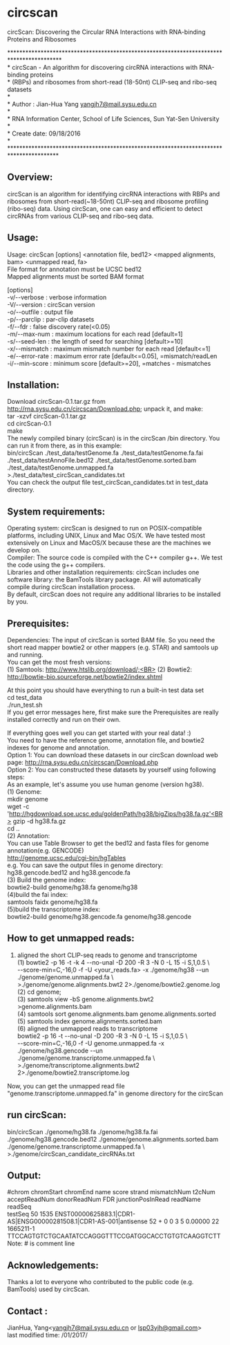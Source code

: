 # circscan
circScan: Discovering the Circular RNA Interactions with RNA-binding Proteins and Ribosomes

*****************************************************************************************<BR>
 \*	circScan - An algorithm for discovering circRNA interactions with RNA-binding proteins<BR>
 \*  (RBPs) and ribosomes from short-read (18-50nt) CLIP-seq and ribo-seq datasets<BR>
 \*<BR>
 \*	Author : Jian-Hua Yang <yangjh7@mail.sysu.edu.cn><BR>
 \* <BR>
 \*	RNA Information Center, School of Life Sciences, Sun Yat-Sen University<BR>
 \*	<BR>
 \*  Create date: 09/18/2016<BR>
 \*  <BR>
 ****************************************************************************************<BR>

Overview:
---------
circScan is an algorithm for identifying circRNA interactions with RBPs and ribosomes from 
short-read(~18-50nt) CLIP-seq and ribosome profiling (ribo-seq) data.
Using circScan, one can easy and efficient to detect circRNAs from various CLIP-seq and ribo-seq data. 

Usage:
---------
Usage:  circScan [options] <genome file> <genome fai> <annotation file, bed12> <mapped alignments, bam> <unmapped read, fa><BR>
File format for annotation must be UCSC bed12<BR>
Mapped alignments must be sorted BAM format<BR>

[options]<BR>
-v/--verbose                : verbose information<BR>
-V/--version                : circScan version<BR>
-o/--outfile <string>       : output file<BR>
-p/--parclip                : par-clip datasets<BR>
-f/--fdr                    : false discovery rate(<0.05)<BR>
-m/--max-num <int>          : maximum locations for each read [default=1]<BR>
-s/--seed-len <int>         : the length of seed for searching [default>=10]<BR>
-x/--mismatch <int>         : maximum mismatch number for each read [default<=1]<BR>
-e/--error-rate <double>    : maximum error rate [default<=0.05], =mismatch/readLen<BR>
-i/--min-score <int>        : minimum score [default>=20], =matches - mismatches<BR>

Installation:<BR>
---------
Download circScan-0.1.tar.gz from http://rna.sysu.edu.cn/circscan/Download.php; unpack it, and make:<BR>
tar -xzvf circScan-0.1.tar.gz<BR>
cd circScan-0.1<BR>
make<BR>
The newly compiled binary (circScan) is in the circScan /bin directory. You can run it from there, as in this example:<BR>
bin/circScan ./test_data/testGenome.fa ./test_data/testGenome.fa.fai ./test_data/testAnnoFile.bed12 ./test_data/testGenome.sorted.bam ./test_data/testGenome.unmapped.fa >./test_data/test_circScan_candidates.txt<BR>
You can check the output file test_circScan_candidates.txt in test_data directory.<BR>

System requirements:
---------
Operating system: circScan is designed to run on POSIX-compatible platforms, including UNIX, Linux and Mac OS/X. We have tested  most extensively on Linux and MacOS/X because these are the machines we develop on.<BR>
Compiler: The source code is compiled with  the C++ compiler g++. We test the code using the g++ compilers.<BR>
Libraries and other installation requirements: circScan includes one software library: the BamTools library package. All will automatically compile during circScan installation process.<BR>
By default, circScan does not require any additional libraries to be installed by you.<BR>

Prerequisites:<BR>
---------
Dependencies: The input of circScan is sorted BAM file. So you need the short read mapper bowtie2 or other mappers (e.g. STAR) and samtools up and running.<BR>
You can get the most fresh versions:<BR>
(1)	Samtools: http://www.htslib.org/download/;<BR>
(2)	Bowtie2: http://bowtie-bio.sourceforge.net/bowtie2/index.shtml<BR>

At this point you should have everything to run a built-in test data set<BR>
cd test_data<BR>
./run_test.sh<BR>
If you get error messages here, first make sure the Prerequisites are
really installed correctly and run on their own.<BR>

If everything goes well you can get started with your real data! :)<BR>
You need to have the reference genome, annotation file, and  bowtie2 indexes for genome and annotation.<BR>
Option 1: You can download these datasets in our circScan download web page: http://rna.sysu.edu.cn/circscan/Download.php<BR>
Option 2: You can constructed these datasets by yourself using following steps:<BR>
As an example, let's assume you use human genome (version hg38).<BR>
(1)	Genome:<BR>
mkdir genome<BR>
wget -c 'http://hgdownload.soe.ucsc.edu/goldenPath/hg38/bigZips/hg38.fa.gz'<BR>
gzip -d hg38.fa.gz<BR>
cd ..<BR>
(2)	Annotation:<BR>
You can use Table Browser to get the bed12 and fasta files for genome annotation(e.g. GENCODE)<BR>
http://genome.ucsc.edu/cgi-bin/hgTables<BR>
e.g. You can save the output files in genome directory: hg38.gencode.bed12 and hg38.gencode.fa<BR>
(3) Build the genome index:<BR>
bowtie2-build genome/hg38.fa genome/hg38<BR>
(4)build the fai index:<BR>
samtools faidx genome/hg38.fa<BR>
(5)build the transcriptome index:<BR>
bowtie2-build genome/hg38.gencode.fa genome/hg38.gencode<BR>

How to get unmapped reads:
---------
1. aligned the short CLIP-seq reads to genome and transcriptome<BR>
(1) bowtie2 -p 16 -t -k 4 --no-unal -D 200 -R 3 -N 0 -L 15 -i S,1,0.5 \\<BR>
    --score-min=C,-16,0 -f -U <your_reads.fa> -x ./genome/hg38 --un ./genome/genome.unmapped.fa \\<BR>
    \>./genome/genome.alignments.bwt2 2>./genome/bowtie2.genome.log<BR>
(2) cd genome;<BR>
(3) samtools view -bS genome.alignments.bwt2 >genome.alignments.bam<BR>
(4) samtools sort genome.alignments.bam genome.alignments.sorted<BR>
(5) samtools index genome.alignments.sorted.bam<BR>
(6) aligned the unmapped reads to transcriptome<BR>
    bowtie2 -p 16 -t --no-unal -D 200 -R 3 -N 0 -L 15 -i S,1,0.5 \\<BR>
    --score-min=C,-16,0 -f -U genome.unmapped.fa -x ./genome/hg38.gencode --un ./genome/genome.transcriptome.unmapped.fa \\<BR>
    \>./genome/transcriptome.alignments.bwt2 2>./genome/bowtie2.transcriptome.log<BR>

Now, you can get the unmapped read file "genome.transcriptome.unmapped.fa" in genome directory for the circScan<BR>

run circScan:
---------
bin/circScan ./genome/hg38.fa ./genome/hg38.fa.fai ./genome/hg38.gencode.bed12 ./genome/genome.alignments.sorted.bam ./genome/genome.transcriptome.unmapped.fa \\<BR>
\>./genome/circScan_candidate_circRNAs.txt<BR>

Output:
---------
#chrom	chromStart	chromEnd	name	score	strand	mismatchNum	t2cNum	acceptReadNum	donorReadNum	FDR	junctionPosInRead	readName	readSeq<BR>
testSeq	50	1535	ENST00000625883.1|CDR1-AS|ENSG00000281508.1|CDR1-AS-001|antisense	52	+	0	0	3	5	0.00000	22	1665211-1	TTCCAGTGTCTGCAATATCCAGGGTTTCCGATGGCACCTGTGTCAAGGTCTT<BR>
Note: # is comment line<BR>

Acknowledgements:
---------
Thanks a lot to everyone who contributed to the public code (e.g. BamTools) used by circScan.<BR>

Contact :
---------
JianHua, Yang<yangjh7@mail.sysu.edu.cn or lsp03yjh@gmail.com><BR>
last modified time: /01/2017/<BR>
